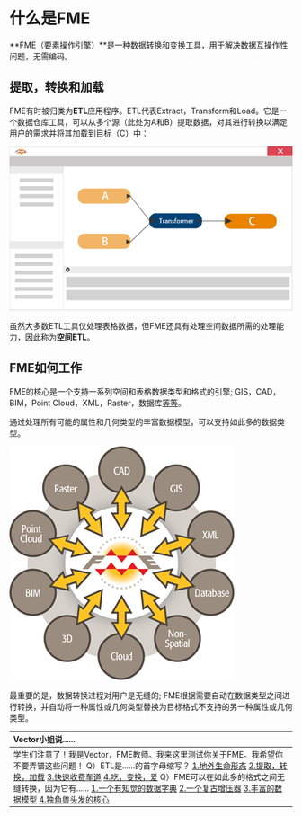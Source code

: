 # 什么是FME

**FME（要素操作引擎）**是一种数据转换和变换工具，用于解决数据互操作性问题，无需编码。

## 提取，转换和加载

FME有时被归类为**ETL**应用程序。ETL代表Extract，Transform和Load。它是一个数据仓库工具，可以从多个源（此处为A和B）提取数据，对其进行转换以满足用户的需求并将其加载到目标（C）中：

[![](../.gitbook/assets/img1.001.whatisfme.png)](https://github.com/safesoftware/FMETraining/blob/Desktop-Basic-2018/DesktopBasic1Basics/Images/Img1.001.WhatIsFME.png)

虽然大多数ETL工具仅处理表格数据，但FME还具有处理空间数据所需的处理能力，因此称为**空间ETL**。

## FME如何工作

FME的核心是一个支持一系列空间和表格数据类型和格式的引擎; GIS，CAD，BIM，Point Cloud，XML，Raster，数据库[等等](https://www.safe.com/integrate/#!)。

通过处理所有可能的属性和几何类型的丰富数据模型，可以支持如此多的数据类型。

[![FME&#xFF1A;&#x652F;&#x6301;&#x7684;&#x6570;&#x636E;&#x7C7B;&#x578B;](../.gitbook/assets/img1.002.fmedatatypes.png)](https://github.com/safesoftware/FMETraining/blob/Desktop-Basic-2018/DesktopBasic1Basics/Images/Img1.002.FMEDataTypes.png)

最重要的是，数据转换过程对用户是无缝的; FME根据需要自动在数据类型之间进行转换，并自动将一种属性或几何类型替换为目标格式不支持的另一种属性或几何类型。

|  Vector小姐说...... |
| :--- |
|  学生们注意了！我是Vector，FME教师。我来这里测试你关于FME。我希望你不要弄错这些问题！  Q）ETL是......的首字母缩写？  [1.地外生命形态](http://52.73.3.37/fmedatastreaming/Manual/QAResponse2017.fmw?chapter=1&question=1&answer=1&DestDataset_TEXTLINE=C%3A%5CFMEOutput%5CQAResponse.html) [2.提取，转换，加载](http://52.73.3.37/fmedatastreaming/Manual/QAResponse2017.fmw?chapter=1&question=1&answer=2&DestDataset_TEXTLINE=C%3A%5CFMEOutput%5CQAResponse.html) [3.快速收费车道](http://52.73.3.37/fmedatastreaming/Manual/QAResponse2017.fmw?chapter=1&question=1&answer=3&DestDataset_TEXTLINE=C%3A%5CFMEOutput%5CQAResponse.html) [4.吃，变换，爱](http://52.73.3.37/fmedatastreaming/Manual/QAResponse2017.fmw?chapter=1&question=1&answer=4&DestDataset_TEXTLINE=C%3A%5CFMEOutput%5CQAResponse.html)   Q）FME可以在如此多的格式之间无缝转换，因为它有......  [1.一个有知觉的数据字典](http://52.73.3.37/fmedatastreaming/Manual/QAResponse2017.fmw?chapter=1&question=2&answer=1&DestDataset_TEXTLINE=C%3A%5CFMEOutput%5CQAResponse.html) [2.一个复古增压器](http://52.73.3.37/fmedatastreaming/Manual/QAResponse2017.fmw?chapter=1&question=2&answer=2&DestDataset_TEXTLINE=C%3A%5CFMEOutput%5CQAResponse.html) [3.丰富的数据模型](http://52.73.3.37/fmedatastreaming/Manual/QAResponse2017.fmw?chapter=1&question=2&answer=3&DestDataset_TEXTLINE=C%3A%5CFMEOutput%5CQAResponse.html) [4.独角兽头发的核心](http://52.73.3.37/fmedatastreaming/Manual/QAResponse2017.fmw?chapter=1&question=2&answer=4&DestDataset_TEXTLINE=C%3A%5CFMEOutput%5CQAResponse.html) |

